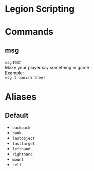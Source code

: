 # Legion Scripting

# Commands

## msg
`msg` *text*  
Make your player say something in game  
Example:  
`msg I banish thee!`  


# Aliases

## Default

- `backpack`
- `bank`
- `lastobject`
- `lasttarget`
- `lefthand`
- `righthand`
- `mount`
- `self`